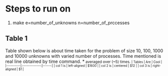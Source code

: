 # Steps to run on

1. make e=number_of_unknowns n=number_of_prccesses

## Table 1
Table shown below is about time taken for the problem of size 10, 100, 1000 and 10000 unknowns with varied number of processes. Time mentioned is real line obtained by time command. *<small> averaged over (~5) times. <small>
| Tables   |      Are      |  Cool |
|----------|:-------------:|------:|
| col 1 is |  left-aligned | $1600 |
| col 2 is |    centered   |   $12 |
| col 3 is | right-aligned |    $1 |